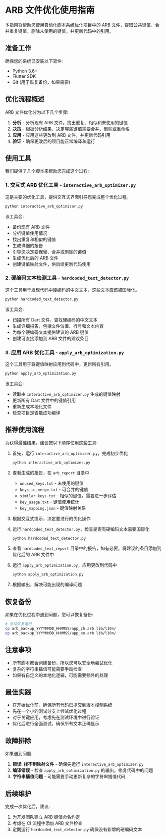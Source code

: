 # ARB 文件优化使用指南

本指南将帮助您使用自动化脚本系统优化项目中的 ARB 文件，提取公共键值，合并重复键值，删除未使用的键值，并更新代码中的引用。

## 准备工作

确保您的系统已安装以下软件:

- Python 3.6+
- Flutter SDK
- Git (用于恢复备份，如果需要)

## 优化流程概述

ARB 文件优化分为以下几个步骤:

1. **分析** - 分析现有 ARB 文件，找出重复、相似和未使用的键值
2. **决策** - 根据分析结果，决定哪些键值需要合并、删除或重命名
3. **应用** - 应用这些更改到 ARB 文件，并更新代码引用
4. **验证** - 确保更改后的项目能正常编译和运行

## 使用工具

我们提供了几个脚本来帮助您完成这个过程:

### 1. 交互式 ARB 优化工具 - `interactive_arb_optimizer.py`

这是主要的优化工具，提供交互式界面引导您完成整个优化过程。

```bash
python interactive_arb_optimizer.py
```

该工具会:
- 备份现有 ARB 文件
- 分析键值使用情况
- 找出重复和相似的键值
- 生成详细的报告
- 引导您决定要保留、合并或删除的键值
- 生成优化后的 ARB 文件
- 创建键值映射文件，供后续更新代码使用

### 2. 硬编码文本检测工具 - `hardcoded_text_detector.py`

这个工具用于发现代码中硬编码的中文文本，这些文本应该被国际化。

```bash
python hardcoded_text_detector.py
```

该工具会:
- 扫描所有 Dart 文件，查找硬编码的中文文本
- 生成详细报告，包括文件位置、行号和文本内容
- 为每个硬编码文本提供建议的 ARB 键值
- 创建可直接添加到 ARB 文件的建议条目

### 3. 应用 ARB 优化工具 - `apply_arb_optimization.py`

这个工具用于将键值映射应用到代码中，更新所有引用。

```bash
python apply_arb_optimization.py
```

该工具会:
- 读取由 `interactive_arb_optimizer.py` 生成的键值映射
- 更新所有 Dart 文件中的键值引用
- 重新生成本地化文件
- 检查项目是否能成功编译

## 推荐使用流程

为获得最佳结果，建议按以下顺序使用这些工具:

1. 首先，运行 `interactive_arb_optimizer.py`，完成初步优化
   ```bash
   python interactive_arb_optimizer.py
   ```

2. 查看生成的报告，在 `arb_report` 目录中
   - `unused_keys.txt` - 未使用的键值
   - `keys_to_merge.txt` - 可合并的键值
   - `similar_keys.txt` - 相似的键值，需要进一步评估
   - `key_usage.txt` - 键值使用统计
   - `key_mapping.json` - 键值映射关系

3. 根据交互式提示，决定要进行的优化操作

4. 运行 `hardcoded_text_detector.py`，检查是否有硬编码文本需要国际化
   ```bash
   python hardcoded_text_detector.py
   ```

5. 查看 `hardcoded_text_report` 目录中的报告，如有必要，将建议的条目添加到优化后的 ARB 文件中

6. 运行 `apply_arb_optimization.py`，应用更改到代码中
   ```bash
   python apply_arb_optimization.py
   ```

7. 根据输出，解决可能出现的编译问题

## 恢复备份

如果在优化过程中遇到问题，您可以恢复备份:

```bash
# 手动恢复备份
cp arb_backup_YYYYMMDD_HHMMSS/app_zh.arb lib/l10n/
cp arb_backup_YYYYMMDD_HHMMSS/app_en.arb lib/l10n/
```

## 注意事项

- 所有脚本都会创建备份，所以您可以安全地尝试优化
- 复杂的字符串插值可能需要手动检查
- 如果有自定义的本地化逻辑，可能需要额外的处理

## 最佳实践

- 在开始优化前，确保所有代码已提交到版本控制系统
- 先在一个小的测试分支上尝试优化过程
- 对于关键应用，考虑先在测试环境中进行验证
- 优化后进行全面测试，确保所有文本正确显示

## 故障排除

如果遇到问题:

1. **错误: 找不到映射文件** - 确保先运行 `interactive_arb_optimizer.py`
2. **编译错误** - 检查 `apply_arb_optimization.py` 的输出，修复代码中的问题
3. **字符串插值问题** - 可能需要手动更新复杂的字符串插值代码

## 后续维护

完成一次优化后，建议:

1. 为开发团队建立 ARB 键值命名约定
2. 考虑在 CI 流程中添加 ARB 文件检查
3. 定期运行 `hardcoded_text_detector.py` 确保没有新增的硬编码文本
